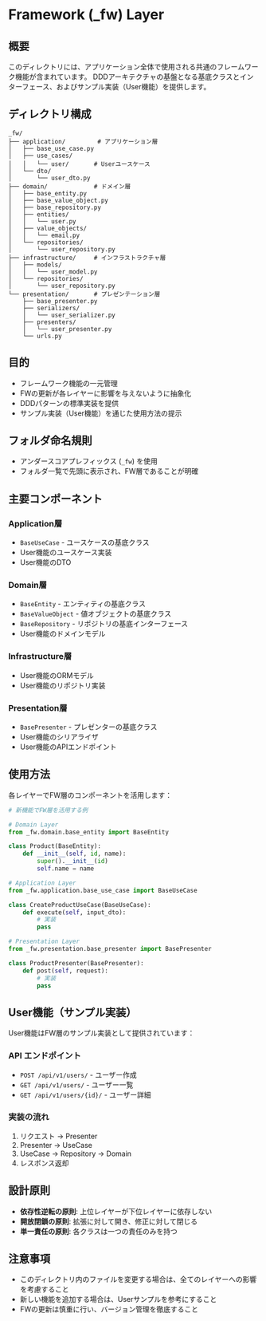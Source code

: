 # Framework (_fw) Layer

## 概要
このディレクトリには、アプリケーション全体で使用される共通のフレームワーク機能が含まれています。
DDDアーキテクチャの基盤となる基底クラスとインターフェース、およびサンプル実装（User機能）を提供します。

## ディレクトリ構成

```
_fw/
├── application/         # アプリケーション層
│   ├── base_use_case.py
│   ├── use_cases/
│   │   └── user/       # Userユースケース
│   └── dto/
│       └── user_dto.py
├── domain/             # ドメイン層
│   ├── base_entity.py
│   ├── base_value_object.py
│   ├── base_repository.py
│   ├── entities/
│   │   └── user.py
│   ├── value_objects/
│   │   └── email.py
│   └── repositories/
│       └── user_repository.py
├── infrastructure/     # インフラストラクチャ層
│   ├── models/
│   │   └── user_model.py
│   └── repositories/
│       └── user_repository.py
└── presentation/       # プレゼンテーション層
    ├── base_presenter.py
    ├── serializers/
    │   └── user_serializer.py
    ├── presenters/
    │   └── user_presenter.py
    └── urls.py
```

## 目的
- フレームワーク機能の一元管理
- FWの更新が各レイヤーに影響を与えないように抽象化
- DDDパターンの標準実装を提供
- サンプル実装（User機能）を通じた使用方法の提示

## フォルダ命名規則
- アンダースコアプレフィックス (`_fw`) を使用
- フォルダ一覧で先頭に表示され、FW層であることが明確

## 主要コンポーネント

### Application層
- `BaseUseCase` - ユースケースの基底クラス
- User機能のユースケース実装
- User機能のDTO

### Domain層
- `BaseEntity` - エンティティの基底クラス
- `BaseValueObject` - 値オブジェクトの基底クラス
- `BaseRepository` - リポジトリの基底インターフェース
- User機能のドメインモデル

### Infrastructure層
- User機能のORMモデル
- User機能のリポジトリ実装

### Presentation層
- `BasePresenter` - プレゼンターの基底クラス
- User機能のシリアライザ
- User機能のAPIエンドポイント

## 使用方法

各レイヤーでFW層のコンポーネントを活用します：

```python
# 新機能でFW層を活用する例

# Domain Layer
from _fw.domain.base_entity import BaseEntity

class Product(BaseEntity):
    def __init__(self, id, name):
        super().__init__(id)
        self.name = name

# Application Layer
from _fw.application.base_use_case import BaseUseCase

class CreateProductUseCase(BaseUseCase):
    def execute(self, input_dto):
        # 実装
        pass

# Presentation Layer
from _fw.presentation.base_presenter import BasePresenter

class ProductPresenter(BasePresenter):
    def post(self, request):
        # 実装
        pass
```

## User機能（サンプル実装）

User機能はFW層のサンプル実装として提供されています：

### API エンドポイント
- `POST /api/v1/users/` - ユーザー作成
- `GET /api/v1/users/` - ユーザー一覧
- `GET /api/v1/users/{id}/` - ユーザー詳細

### 実装の流れ
1. リクエスト → Presenter
2. Presenter → UseCase
3. UseCase → Repository → Domain
4. レスポンス返却

## 設計原則
- **依存性逆転の原則**: 上位レイヤーが下位レイヤーに依存しない
- **開放閉鎖の原則**: 拡張に対して開き、修正に対して閉じる
- **単一責任の原則**: 各クラスは一つの責任のみを持つ

## 注意事項
- このディレクトリ内のファイルを変更する場合は、全てのレイヤーへの影響を考慮すること
- 新しい機能を追加する場合は、Userサンプルを参考にすること
- FWの更新は慎重に行い、バージョン管理を徹底すること
